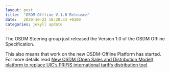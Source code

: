 ```yaml
---
layout: post
title:  "OSDM-Offline V.1.0 Released"
date:   2020-10-22 18:20:33 +0100
categories: jekyll update
---
```


The OSDM Steering group just released the Version 1.0 of the OSDM Offline Specification.

This also means that work on the new OSDM-Offline Platform has started. For more details read
[New OSDM (Open Sales and Distribution Model) platform to replace UIC’s PRIFIS international tariffs distribution tool](https://uic.org/com/enews/article/uic-revamps-its-prifis-international-tariffs-tool-to-osdm-platform-provided-by).
